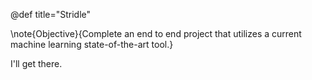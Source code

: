 @def title="Stridle"

\note{Objective}{Complete an end to end project that utilizes a current machine learning state-of-the-art tool.}

I'll get there.

